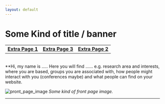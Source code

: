 ```yaml
---
layout: default
---
```


# Some Kind of title / banner

|    |    |    |
|----|----|----|
| [__Extra Page 1__](./Extra_Page_1.html) | [__Extra Page 3__](./Extra_Page_2.html) | [__Extra Page 2__](./Extra_Page_2.html) |

<br/>
**Hi, my name is ..... Here you will find ......
e.g. research area and interests, where you are based, groups you are associated with, how people might interact with you (conferences maybe) and what people can find on your website.

![pront_page_image](https://fwilson93.github.io/template_website/assets/img/example_front_page_image.JPG)
_Some kind of front page image._
* * *
